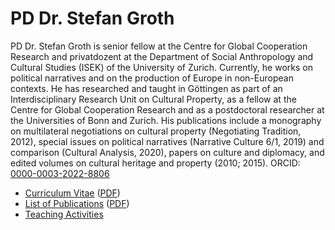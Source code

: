 # PD Dr. Stefan Groth
PD Dr. Stefan Groth is senior fellow at the Centre for Global Cooperation Research and privatdozent at the Department of Social Anthropology and Cultural Studies (ISEK) of the University of Zurich. Currently, he works on political narratives and on the production of Europe in non-European contexts. He has researched and taught in Göttingen as part of an Interdisciplinary Research Unit on Cultural Property, as a fellow at the Centre for Global Cooperation Research and as a postdoctoral researcher at the Universities of Bonn and Zurich. His publications include a monography on multilateral negotiations on cultural property (Negotiating Tradition, 2012), special issues on political narratives (Narrative Culture 6/1, 2019) and comparison (Cultural Analysis, 2020), papers on culture and diplomacy, and edited volumes on cultural heritage and property (2010; 2015). ORCID: [0000-0003-2022-8806](https://orcid.org/0000-0003-2022-8806)

* [Curriculum Vitae](https://github.com/sgroth/cv-data/blob/master/cv.web.en.md) ([PDF](https://github.com/sgroth/cv-data/blob/master/pdf/cv.web.en.pdf))
* [List of Publications](https://github.com/sgroth/bibliography/blob/master/markdown/publications.de.md) ([PDF](https://github.com/sgroth/bibliography/blob/master/pdf/publications.en.pdf))
* [Teaching Activities](https://github.com/sgroth/teaching/blob/master/teaching.en.md)
